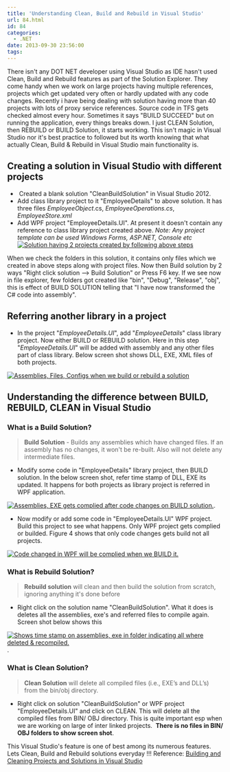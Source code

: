 ```yaml
---
title: 'Understanding Clean, Build and Rebuild in Visual Studio'
url: 84.html
id: 84
categories:
  - .NET
date: 2013-09-30 23:56:00
tags:
---
```


There isn't any DOT NET developer using Visual Studio as IDE hasn't used Clean, Build and Rebuild features as part of the Solution Explorer. They come handy when we work on large projects having multiple references, projects which get updated very often or hardly updated with any code changes. Recently i have being dealing with solution having more than 40 projects with lots of proxy service references. Source code in TFS gets checked almost every hour. Sometimes it says "BUILD SUCCEED" but on running the application, every things breaks down. I just CLEAN Solution, then REBUILD or BUILD Solution, it starts working. This isn't magic in Visual Studio nor it's best practice to followed but its worth knowing that what actually Clean, Build & Rebuild in Visual Studio main functionality is.

Creating a solution in Visual Studio with different projects
------------------------------------------------------------

*    Created a blank solution "CleanBuildSolution" in Visual Studio 2012.
*   Add class library project to it "EmployeeDetails" to above solution. It has three files _EmployeeObject_.cs, _EmployeeOperations.cs_, _EmployeeStore.xml_
*   Add WPF project "EmployeeDetails.UI". At present it doesn't contain any reference to class library project created above. _Note: Any project template can be used Windows Forms, ASP.NET, Console etc_ [![Solution having 2 projects created by following above steps](http://www.mithunvp.com/wp-content/uploads/2013/09/build-new-project-172x300.png)](http://www.mithunvp.com/wp-content/uploads/2013/09/build-new-project.png)

When we check the folders in this solution, it contains only files which we created in above steps along with project files. Now then Build solution by 2 ways "Right click solution --> Build Solution" or Press F6 key. If we see now in file explorer, few folders got created like "bin", "Debug", "Release", "obj", this is effect of BUILD SOLUTION telling that "I have now transformed the C# code into assembly".

Referring another library in a project
--------------------------------------

*   In the project "_EmployeeDetails.UI_", add "_EmployeeDetails_" class library project. Now either BUILD or REBUILD solution. Here in this step "_EmployeeDetails.UI_" will be added with assembly and any other files part of class library. Below screen shot shows DLL, EXE, XML files of both projects.

[![Assemblies, Files, Configs when we build or rebuild a solution](http://www.mithunvp.com/wp-content/uploads/2013/09/Project-reference-Build-300x72.png)](http://www.mithunvp.com/wp-content/uploads/2013/09/Project-reference-Build.png)

Understanding the difference between BUILD, REBUILD, CLEAN in Visual Studio
---------------------------------------------------------------------------

### What is a Build Solution?

> **Build Solution** \- Builds any assemblies which have changed files. If an assembly has no changes, it won't be re-built. Also will not delete any intermediate files.

*   Modify some code in "EmployeeDetails" library project, then BUILD solution. In the below screen shot, refer time stamp of DLL, EXE its updated. It happens for both projects as library project is referred in WPF application.

[![Assemblies, EXE gets complied after code changes on BUILD solution.](http://www.mithunvp.com/wp-content/uploads/2013/09/Project-reference-Build-codeChange-300x67.png)](http://www.mithunvp.com/wp-content/uploads/2013/09/Project-reference-Build-codeChange.png).

*   Now modify or add some code in "EmployeeDetails.UI" WPF project. Build this project to see what happens. Only WPF project gets complied or builded. Figure 4 shows that only code changes gets build not all projects.

[![Code changed in WPF will be complied when we BUILD it.](http://www.mithunvp.com/wp-content/uploads/2013/09/Project-reference-Build-codeChange-wpf-300x64.png)](http://www.mithunvp.com/wp-content/uploads/2013/09/Project-reference-Build-codeChange-wpf.png)

### What is Rebuild Solution?

> **Rebuild solution** will clean and then build the solution from scratch, ignoring anything it's done before

*   Right click on the solution name "CleanBuildSolution". What it does is deletes all the assemblies, exe's and referred files to compile again. Screen shot below shows this

[![Shows time stamp on assemblies, exe in folder indicating all where deleted & recompiled.](http://www.mithunvp.com/wp-content/uploads/2013/09/Project-reference-ReBuild-300x68.png)](http://www.mithunvp.com/wp-content/uploads/2013/09/Project-reference-ReBuild.png).

### What is Clean Solution?

> **Clean Solution** will delete all compiled files (i.e., EXE’s and DLL’s) from the bin/obj directory.

*   Right click on solution "CleanBuildSolution" or WPF project "EmployeeDetails.UI" and click on CLEAN. This will delete all the compiled files from BIN/ OBJ directory. This is quite important esp when we are working on large of inter linked projects.  **There is no files in BIN/ OBJ folders to show screen shot**.

This Visual Studio's feature is one of best among its numerous features. Lets Clean, Build and Rebuild solutions everyday !!!  Reference: [Building and Cleaning Projects and Solutions in Visual Studio](http://msdn.microsoft.com/en-us/library/vstudio/5tdasz7h.aspx "Building and Cleaning Projects and Solutions in Visual Studio")